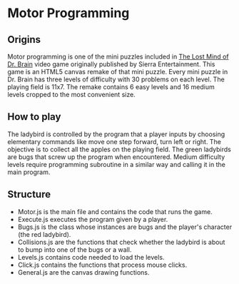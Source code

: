 Motor Programming
=================

## Origins
Motor programming is one of the mini puzzles included in [The Lost Mind of Dr. Brain](http://en.wikipedia.org/wiki/The_Lost_Mind_of_Dr._Brain) 
video game originally published by Sierra Entertainment. This game is an HTML5 canvas remake of that mini puzzle. 
Every mini puzzle in Dr. Brain has three levels of difficulty with 30 problems on each level. The playing field is 11x7. The remake contains 6 easy levels and 16 medium levels cropped to the most convenient size.

## How to play
The ladybird is controlled by the program that a player inputs by choosing elementary commands like move one step forward, turn left or right. The objective is to collect all the apples on the playing field. The green ladybirds are bugs that screw up the program when encountered. Medium difficulty levels require programming subroutine in a similar way and calling it in the main program.

## Structure
* Motor.js is the main file and contains the code that runs the game.
* Execute.js executes the program given by a player.
* Bugs.js is the class whose instances are bugs and the player's character (the red ladybird).
* Collisions.js are the functions that check whether the ladybird is about to bump into one of the bugs or a wall.
* Levels.js contains code needed to load the levels.
* Click.js contains the functions that process mouse clicks.
* General.js are the canvas drawing functions.
